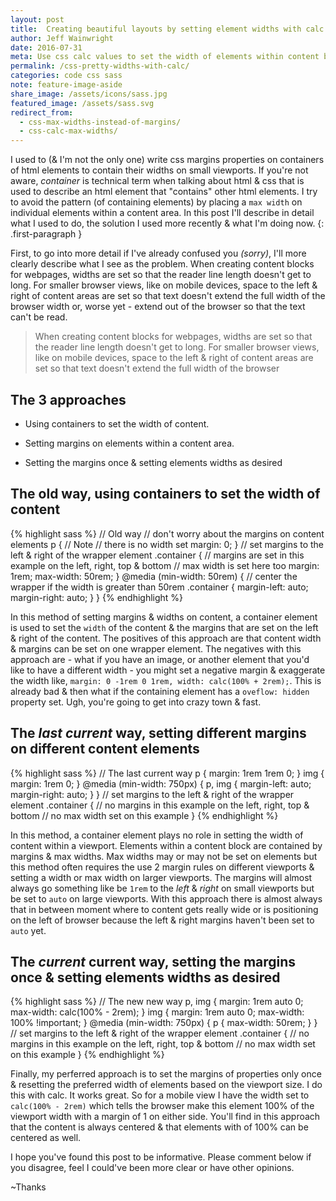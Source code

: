 ```yaml
---
layout: post
title:  Creating beautiful layouts by setting element widths with calc
author: Jeff Wainwright
date: 2016-07-31
meta: Use css calc values to set the width of elements within content blocks & create beautiful layouts, for devices especially
permalink: /css-pretty-widths-with-calc/
categories: code css sass
note: feature-image-aside
share_image: /assets/icons/sass.jpg
featured_image: /assets/sass.svg
redirect_from:
  - css-max-widths-instead-of-margins/
  - css-calc-max-widths/
---
```


I used to (& I'm not the only one) write css margins properties on containers of html elements to contain their widths on small viewports. If you're not aware, _container_ is technical term when talking about html & css that is used to describe an html element that "contains" other html elements. I try to avoid the pattern (of containing elements) by placing a `max width` on individual elements within a content area. In this post I'll describe in detail what I used to do, the solution I used more recently & what I'm doing now. 
{: .first-paragraph }

First, to go into more detail if I've already confused you _(sorry)_, I'll more clearly describe what I see as the problem. When creating content blocks for webpages, widths are set so that the reader line length doesn't get to long. For smaller browser views, like on mobile devices, space to the left & right of content areas are set so that text doesn't extend the full width of the browser width or, worse yet - extend out of the browser so that the text can't be read. 

> When creating content blocks for webpages, widths are set so that the reader line length doesn't get to long. For smaller browser views, like on mobile devices, space to the left & right of content areas are set so that text doesn't extend the full width of the browser

## The 3 approaches

- Using containers to set the width of content.

- Setting margins on elements within a content area.

- Setting the margins once & setting elements widths as desired 


## The old way, using containers to set the width of content

{% highlight sass %}
	// Old way
	// don't worry about the margins on content elements 
	p {
		// Note 
		// there is no width set
		margin: 0;
	}
	// set margins to the left & right of the wrapper element
	.container {
		// margins are set in this example on the left, right, top & bottom
		// max width is set here too
		margin: 1rem;
		max-width: 50rem;
	}
	@media (min-width: 50rem) {
		// center the wrapper if the width is greater than 50rem
		.container {
			margin-left: auto;
			margin-right: auto;
		}
	}
{% endhighlight %}

In this method of setting margins & widths on content, a container element is used to set the `width` of the content & the margins that are set on the left & right of the content. The positives of this approach are that content width & margins can be set on one wrapper element. The negatives with this approach are - what if you have an image, or another element that you'd like to have a different width - you might set a negative margin & exaggerate the width like, `margin: 0 -1rem 0 1rem, width: calc(100% + 2rem);`. This is already bad & then what if the containing element has a `oveflow: hidden` property set. Ugh, you're going to get into crazy town & fast. 

## The _last current_ way, setting different margins on different content elements

{% highlight sass %}
	// The last current way
	p {
		margin: 1rem 1rem 0;
	}
	img {
		margin: 1rem 0;
	}
	@media (min-width: 750px) {
		p,
		img {
			margin-left: auto;
			margin-right: auto;
		}
	}
	// set margins to the left & right of the wrapper element
	.container {
		// no margins in this example on the left, right, top & bottom
		// no max width set on this example
	}
{% endhighlight %}

In this method, a container element plays no role in setting the width of content within a viewport. Elements within a content block are contained by margins & max widths. Max widths may or may not be set on elements but this method often requires the use 2 margin rules on different viewports & setting a width or max width on larger viewports. The margins will almost always go something like be `1rem` to the _left_ & _right_ on small viewports but be set to `auto` on large viewports. With this approach there is almost always that in between moment where to content gets really wide or is positioning on the left of browser because the left & right margins haven't been set to `auto` yet. 

## The _current_ current way, setting the margins once & setting elements widths as desired 

{% highlight sass %}
	// The new new way
	p,
	img {
		margin: 1rem auto 0;
		max-width: calc(100% - 2rem);
	}
	img {
		margin: 1rem  auto 0;
		max-width: 100% !important;
	}
	@media (min-width: 750px) {
		p {
			max-width: 50rem;
		}
	}
	// set margins to the left & right of the wrapper element
	.container {
		// no margins in this example on the left, right, top & bottom
		// no max width set on this example
	}
{% endhighlight %}

Finally, my perferred approach is to set the margins of properties only once & resetting the preferred width of elements based on the viewport size. I do this with calc. It works great. So for a mobile view I have the width set to `calc(100% - 2rem)` which tells the browser make this element 100% of the viewport width with a margin of 1 on either side. You'll find in this approach that the content is always centered & that elements with of 100% can be centered as well.

I hope you've found this post to be informative. Please comment below if you disagree, feel I could've been more clear or have other opinions. 

~Thanks


